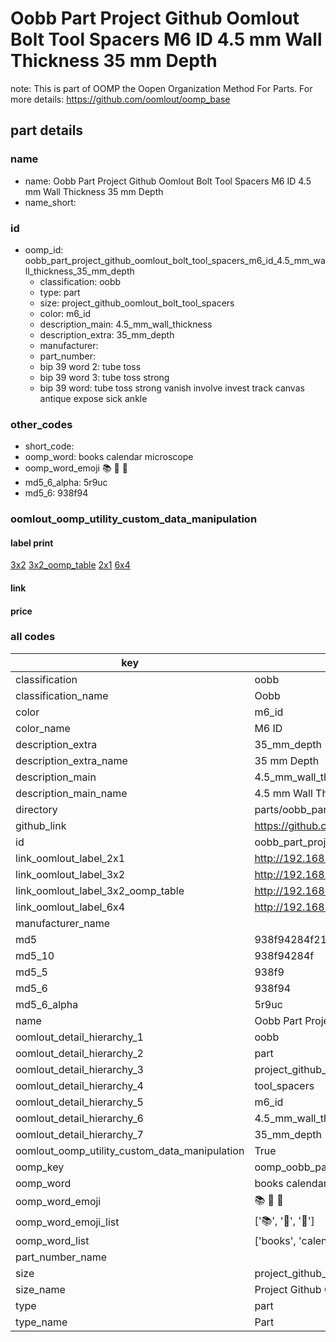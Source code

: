 # Oobb Part Project Github Oomlout Bolt Tool Spacers M6 ID 4.5 mm Wall Thickness 35 mm Depth  

note: This is part of OOMP the Oopen Organization Method For Parts. For more details: https://github.com/oomlout/oomp_base

##  part details
  







### name
* name: Oobb Part Project Github Oomlout Bolt Tool Spacers M6 ID 4.5 mm Wall Thickness 35 mm Depth
* name_short: 
### id
* oomp_id: oobb_part_project_github_oomlout_bolt_tool_spacers_m6_id_4.5_mm_wall_thickness_35_mm_depth
  * classification: oobb
  * type: part
  * size: project_github_oomlout_bolt_tool_spacers
  * color: m6_id
  * description_main: 4.5_mm_wall_thickness
  * description_extra: 35_mm_depth
  * manufacturer: 
  * part_number: 
  * bip 39 word 2: tube toss
  * bip 39 word 3: tube toss strong
  * bip 39 word: tube toss strong vanish involve invest track canvas antique expose sick ankle

### other_codes
* short_code: 
* oomp_word: books calendar microscope
* oomp_word_emoji :books: :calendar: :microscope:
* md5_6_alpha: 5r9uc
* md5_6: 938f94






### oomlout_oomp_utility_custom_data_manipulation
#### label print
[3x2](http://192.168.1.245:1112/?label=oomp%205r9uc)
[3x2_oomp_table](http://192.168.1.108:1112/?label=oomp%205r9uc)
[2x1](http://192.168.1.242:1112/?label=oomp%205r9uc)
[6x4](http://192.168.1.55:1112/?label=oomp%205r9uc)    

#### link

                              

#### price







### all codes 
| key | value |  
| --- | --- |  
| classification | oobb |  
| classification_name | Oobb |  
| color | m6_id |  
| color_name | M6 ID |  
| description_extra | 35_mm_depth |  
| description_extra_name | 35 mm Depth |  
| description_main | 4.5_mm_wall_thickness |  
| description_main_name | 4.5 mm Wall Thickness |  
| directory | parts/oobb_part_project_github_oomlout_bolt_tool_spacers_m6_id_4.5_mm_wall_thickness_35_mm_depth |  
| github_link | https://github.com/oomlout/oomlout_oomp_part_src/tree/main/parts/oobb_part_project_github_oomlout_bolt_tool_spacers_m6_id_4.5_mm_wall_thickness_35_mm_depth |  
| id | oobb_part_project_github_oomlout_bolt_tool_spacers_m6_id_4.5_mm_wall_thickness_35_mm_depth |  
| link_oomlout_label_2x1 | http://192.168.1.242:1112/?label=oomp%205r9uc |  
| link_oomlout_label_3x2 | http://192.168.1.245:1112/?label=oomp%205r9uc |  
| link_oomlout_label_3x2_oomp_table | http://192.168.1.108:1112/?label=oomp%205r9uc |  
| link_oomlout_label_6x4 | http://192.168.1.55:1112/?label=oomp%205r9uc |  
| manufacturer_name |  |  
| md5 | 938f94284f21bcd1d7bb1f15ae796f50 |  
| md5_10 | 938f94284f |  
| md5_5 | 938f9 |  
| md5_6 | 938f94 |  
| md5_6_alpha | 5r9uc |  
| name | Oobb Part Project Github Oomlout Bolt Tool Spacers M6 ID 4.5 mm Wall Thickness 35 mm Depth |  
| oomlout_detail_hierarchy_1 | oobb |  
| oomlout_detail_hierarchy_2 | part |  
| oomlout_detail_hierarchy_3 | project_github_bolt |  
| oomlout_detail_hierarchy_4 | tool_spacers |  
| oomlout_detail_hierarchy_5 | m6_id |  
| oomlout_detail_hierarchy_6 | 4.5_mm_wall_thickness |  
| oomlout_detail_hierarchy_7 | 35_mm_depth |  
| oomlout_oomp_utility_custom_data_manipulation | True |  
| oomp_key | oomp_oobb_part_project_github_oomlout_bolt_tool_spacers_m6_id_4.5_mm_wall_thickness_35_mm_depth |  
| oomp_word | books calendar microscope |  
| oomp_word_emoji | :books: :calendar: :microscope: |  
| oomp_word_emoji_list | [':books:', ':calendar:', ':microscope:'] |  
| oomp_word_list | ['books', 'calendar', 'microscope'] |  
| part_number_name |  |  
| size | project_github_oomlout_bolt_tool_spacers |  
| size_name | Project Github Oomlout Bolt Tool Spacers |  
| type | part |  
| type_name | Part |  
